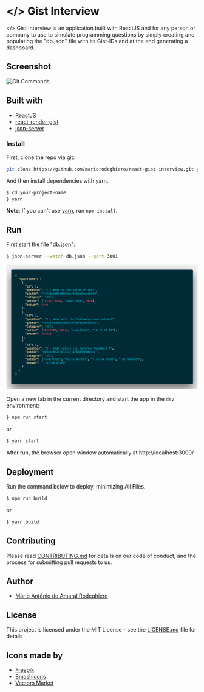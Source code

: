 # </> Gist Interview

</> Gist Interview is an application built with ReactJS and for any person or company to use to simulate programming questions by simply creating and populating the "db.json" file with its Gist-IDs and at the end generating a dashboard.

## Screenshot

![Git Commands](https://thepracticaldev.s3.amazonaws.com/i/rayj0viuigg54g4jbgwm.gif)

## Built with

- [ReactJS](https://reactjs.org)
- [react-render-gist](https://github.com/marjoballabani/react-render-gist#readme)
- [json-server](https://github.com/typicode/json-server)

### Install

First, clone the repo via git:

```bash
git clone https://github.com/mariorodeghiero/react-gist-interview.git your-project-name
```

And then install dependencies with yarn.

```bash
$ cd your-project-name
$ yarn
```

**Note**: If you can't use [yarn](https://github.com/yarnpkg/yarn), run `npm install`.

## Run

First start the file "db.json":

```bash
$ json-server --watch db.json --port 3001
```

![Db](./src/images/db-json1.png)

Open a new tab in the current directory and start the app in the `dev` environment:

```bash
$ npm run start
```

or

```bash
$ yarn start
```

After run, the browser open window automatically at http://localhost:3000/

## Deployment

Run the command below to deploy, minimizing All Files.

```bash
$ npm run build
```

or

```bash
$ yarn build
```

## Contributing

Please read [CONTRIBUTING.md](CONTRIBUTING.md) for details on our code of conduct, and the process for submitting pull requests to us.

## Author

- [Mário Antônio do Amaral Rodeghiero](https://github.com/mariorodeghiero)

## License

This project is licensed under the MIT License - see the [LICENSE.md](LICENSE.md) file for details

## Icons made by

- [Freepik](http://www.freepik.com)
- [Smashicons](https://www.flaticon.com/authors/smashicons)
- [Vectors Market](https://www.flaticon.com/authors/vectors-market)
